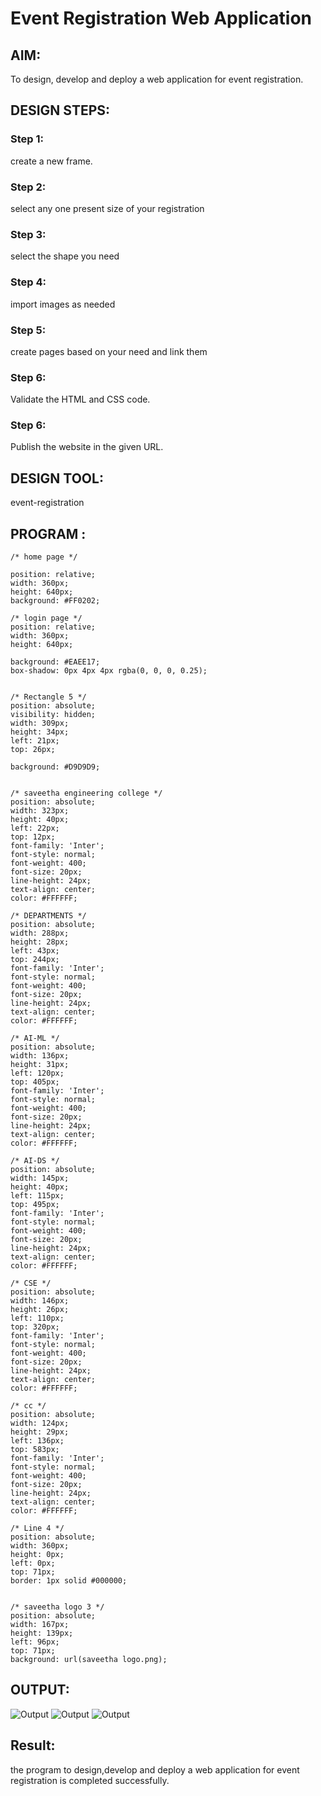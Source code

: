 # Event Registration Web Application

## AIM:
To design, develop and deploy a web application for event registration.

## DESIGN STEPS:

### Step 1:
create a new frame.

### Step 2:
select any one present size of your registration

### Step 3:
select the shape you need

### Step 4:
import images as needed

### Step 5:
create pages based on your need and link them 
### Step 6:

Validate the HTML and CSS code.

### Step 6:

Publish the website in the given URL.

## DESIGN TOOL:
event-registration
## PROGRAM :
```
/* home page */

position: relative;
width: 360px;
height: 640px;
background: #FF0202;

/* login page */
position: relative;
width: 360px;
height: 640px;

background: #EAEE17;
box-shadow: 0px 4px 4px rgba(0, 0, 0, 0.25);


/* Rectangle 5 */
position: absolute;
visibility: hidden;
width: 309px;
height: 34px;
left: 21px;
top: 26px;

background: #D9D9D9;


/* saveetha engineering college */
position: absolute;
width: 323px;
height: 40px;
left: 22px;
top: 12px;
font-family: 'Inter';
font-style: normal;
font-weight: 400;
font-size: 20px;
line-height: 24px;
text-align: center;
color: #FFFFFF;

/* DEPARTMENTS */
position: absolute;
width: 288px;
height: 28px;
left: 43px;
top: 244px;
font-family: 'Inter';
font-style: normal;
font-weight: 400;
font-size: 20px;
line-height: 24px;
text-align: center;
color: #FFFFFF;

/* AI-ML */
position: absolute;
width: 136px;
height: 31px;
left: 120px;
top: 405px;
font-family: 'Inter';
font-style: normal;
font-weight: 400;
font-size: 20px;
line-height: 24px;
text-align: center;
color: #FFFFFF;

/* AI-DS */
position: absolute;
width: 145px;
height: 40px;
left: 115px;
top: 495px;
font-family: 'Inter';
font-style: normal;
font-weight: 400;
font-size: 20px;
line-height: 24px;
text-align: center;
color: #FFFFFF;

/* CSE */
position: absolute;
width: 146px;
height: 26px;
left: 110px;
top: 320px;
font-family: 'Inter';
font-style: normal;
font-weight: 400;
font-size: 20px;
line-height: 24px;
text-align: center;
color: #FFFFFF;

/* cc */
position: absolute;
width: 124px;
height: 29px;
left: 136px;
top: 583px;
font-family: 'Inter';
font-style: normal;
font-weight: 400;
font-size: 20px;
line-height: 24px;
text-align: center;
color: #FFFFFF;

/* Line 4 */
position: absolute;
width: 360px;
height: 0px;
left: 0px;
top: 71px;
border: 1px solid #000000;


/* saveetha logo 3 */
position: absolute;
width: 167px;
height: 139px;
left: 96px;
top: 71px;
background: url(saveetha logo.png);
```
## OUTPUT:
![Output](./out1.png)
![Output](./out2.png)
![Output](./out3.png)
## Result:
the program to design,develop and deploy a web application for event registration is completed successfully.
